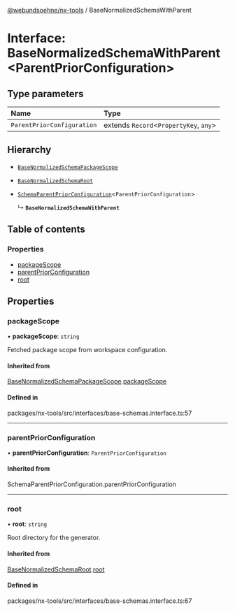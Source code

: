 [@webundsoehne/nx-tools](../README.md) / BaseNormalizedSchemaWithParent

# Interface: BaseNormalizedSchemaWithParent<ParentPriorConfiguration\>

## Type parameters

| Name | Type |
| :------ | :------ |
| `ParentPriorConfiguration` | extends `Record`<`PropertyKey`, `any`\> |

## Hierarchy

- [`BaseNormalizedSchemaPackageScope`](BaseNormalizedSchemaPackageScope.md)

- [`BaseNormalizedSchemaRoot`](BaseNormalizedSchemaRoot.md)

- [`SchemaParentPriorConfiguration`](../README.md#schemaparentpriorconfiguration)<`ParentPriorConfiguration`\>

  ↳ **`BaseNormalizedSchemaWithParent`**

## Table of contents

### Properties

- [packageScope](BaseNormalizedSchemaWithParent.md#packagescope)
- [parentPriorConfiguration](BaseNormalizedSchemaWithParent.md#parentpriorconfiguration)
- [root](BaseNormalizedSchemaWithParent.md#root)

## Properties

### packageScope

• **packageScope**: `string`

Fetched package scope from workspace configuration.

#### Inherited from

[BaseNormalizedSchemaPackageScope](BaseNormalizedSchemaPackageScope.md).[packageScope](BaseNormalizedSchemaPackageScope.md#packagescope)

#### Defined in

packages/nx-tools/src/interfaces/base-schemas.interface.ts:57

___

### parentPriorConfiguration

• **parentPriorConfiguration**: `ParentPriorConfiguration`

#### Inherited from

SchemaParentPriorConfiguration.parentPriorConfiguration

___

### root

• **root**: `string`

Root directory for the generator.

#### Inherited from

[BaseNormalizedSchemaRoot](BaseNormalizedSchemaRoot.md).[root](BaseNormalizedSchemaRoot.md#root)

#### Defined in

packages/nx-tools/src/interfaces/base-schemas.interface.ts:67

